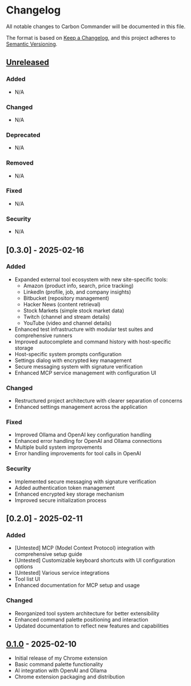 # Changelog

All notable changes to Carbon Commander will be documented in this file.

The format is based on [Keep a Changelog](https://keepachangelog.com/en/1.0.0/),
and this project adheres to [Semantic Versioning](https://semver.org/spec/v2.0.0.html).

## [Unreleased]

### Added
- N/A

### Changed
- N/A

### Deprecated
- N/A

### Removed
- N/A

### Fixed
- N/A

### Security
- N/A

## [0.3.0] - 2025-02-16

### Added
- Expanded external tool ecosystem with new site-specific tools:
  - Amazon (product info, search, price tracking)
  - LinkedIn (profile, job, and company insights)
  - Bitbucket (repository management)
  - Hacker News (content retrieval)
  - Stock Markets (simple stock market data)
  - Twitch (channel and stream details)
  - YouTube (video and channel details)
- Enhanced test infrastructure with modular test suites and comprehensive runners
- Improved autocomplete and command history with host-specific storage
- Host-specific system prompts configuration
- Settings dialog with encrypted key management
- Secure messaging system with signature verification
- Enhanced MCP service management with configuration UI

### Changed
- Restructured project architecture with clearer separation of concerns
- Enhanced settings management across the application

### Fixed
- Improved Ollama and OpenAI key configuration handling
- Enhanced error handling for OpenAI and Ollama connections
- Multiple build system improvements
- Error handling improvements for tool calls in OpenAI

### Security
- Implemented secure messaging with signature verification
- Added authentication token management
- Enhanced encrypted key storage mechanism
- Improved secure initialization process

## [0.2.0] - 2025-02-11

### Added
- [Untested] MCP (Model Context Protocol) integration with comprehensive setup guide
- [Untested] Customizable keyboard shortcuts with UI configuration options
- [Untested] Various service integrations
- Tool list UI
- Enhanced documentation for MCP setup and usage

### Changed
- Reorganized tool system architecture for better extensibility
- Enhanced command palette positioning and interaction
- Updated documentation to reflect new features and capabilities

## [0.1.0] - 2025-02-10
- Initial release of my Chrome extension
- Basic command palette functionality
- AI integration with OpenAI and Ollama
- Chrome extension packaging and distribution

[Unreleased]: https://github.com/carbonitex/carbon-commander/compare/v0.1.0...HEAD
[0.1.0]: https://github.com/carbonitex/carbon-commander/releases/tag/v0.1.0 